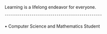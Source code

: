 <div align="left">
<!--   
  <img src="https://your-banner-image.com" alt="Banner" width="100%" /> 
  ![GitHub stats](https://github-readme-stats.vercel.app/api?username=theplaceincan&show_icons=true&theme=tokyonight) 
  [![Typing SVG](https://readme-typing-svg.herokuapp.com?lines=Full-Stack+Developer;Operating+Systems+Explorer;Aviation+Enthusiast)](https://git.io/typing-svg)
  -->

<p>Learning is a lifelong endeavor for everyone.</p>
¯¯¯¯¯¯¯¯¯¯¯¯¯¯¯¯¯¯¯¯¯¯¯¯¯¯¯¯¯¯¯¯¯¯¯¯¯¯¯¯¯¯¯¯¯¯¯
<p>• Computer Science and Mathematics Student <br/>
